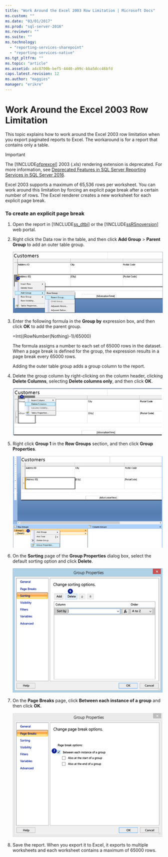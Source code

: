 ```yaml
---
title: "Work Around the Excel 2003 Row Limitation | Microsoft Docs"
ms.custom: ""
ms.date: "03/01/2017"
ms.prod: "sql-server-2016"
ms.reviewer: ""
ms.suite: ""
ms.technology: 
  - "reporting-services-sharepoint"
  - "reporting-services-native"
ms.tgt_pltfrm: ""
ms.topic: "article"
ms.assetid: a4c8700b-bef5-4440-a99c-bba5dcc46bfd
caps.latest.revision: 12
ms.author: "maggies"
manager: "erikre"
---
```

# Work Around the Excel 2003 Row Limitation
  This topic explains how to work around the Excel 2003 row limitation when you export paginated reports to Excel. The workaround is for a report that contains only a table.  
  
> [!IMPORTANT]  
>  The [!INCLUDE[ofprexcel](../../analysis-services/data-mining/includes/ofprexcel-md.md)] 2003 (.xls) rendering extension is deprecated. For more information, see [Deprecated Features in SQL Server Reporting Services in SQL Server 2016](../../reporting-services/deprecated-features-in-sql-server-reporting-services-ssrs.md).  
  
 Excel 2003 supports a maximum of 65,536 rows per worksheet. You can work around this limitation by forcing an explicit page break after a certain number of rows. The Excel renderer creates a new worksheet for each explicit page break.  
  
### To create an explicit page break  
  
1.  Open the report in [!INCLUDE[ss_dtbi](../../analysis-services/includes/ss-dtbi-md.md)] or the [!INCLUDE[ssRSnoversion](../../advanced-analytics/r-services/includes/ssrsnoversion-md.md)] web portal.  
  
2.  Right click the Data row in the table, and then click **Add Group** > **Parent Group** to add an outer table group.  
  
     ![Select the Parent Group](../../reporting-services/report-builder/media/datarow-selectparentgroup.png "Select the Parent Group")  
  
3.  Enter the following formula in the **Group by** expression box, and then click **OK** to add the parent group.  
  
     =Int((RowNumber(Nothing)-1)/65000)  
  
     The formula assigns a number to each set of 65000 rows in the dataset. When a page break is defined for the group, the expression results in a page break every 65000 rows.  
  
     Adding the outer table group adds a group column to the report.  
  
4.  Delete the group column by right-clicking on the column header, clicking **Delete Columns**, selecting **Delete columns only**, and then click **OK**.  
  
     ![Delete a group column](../../reporting-services/report-builder/media/groupcolumn-delete-updated.png "Delete a group column")  
  
5.  Right click **Group 1** in the **Row Groups** section, and then click **Group Properties**.  
  
     ![View group properties](../../reporting-services/report-builder/media/groupproperties-updated.png "View group properties")  
  
6.  On the **Sorting** page of the **Group Properties** dialog box, select the default sorting option and click **Delete**.  
  
     ![Delete default sorting](../../reporting-services/report-builder/media/groupproperties-sorting-updated.png "Delete default sorting")  
  
7.  On the **Page Breaks** page, click **Between each instance of a group** and then click **OK**.  
  
     ![Set page breaks](../../reporting-services/report-builder/media/groupproperties-pagebreaks-updated.png "Set page breaks")  
  
8.  Save the report. When you export it to Excel, it exports to multiple worksheets and each worksheet contains a maximum of 65000 rows.  
  
  